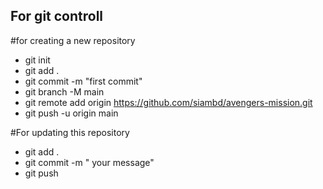 ## For git controll

#for creating a new repository

- git init
- git add .
- git commit -m "first commit"
- git branch -M main
- git remote add origin https://github.com/siambd/avengers-mission.git
- git push -u origin main

#For updating this repository

- git add .
- git commit -m " your message"
- git push